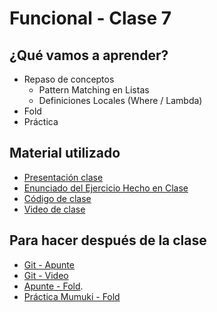 # Funcional - Clase 7

## ¿Qué vamos a aprender?

* Repaso de conceptos
  * Pattern Matching en Listas
  * Definiciones Locales (Where / Lambda)
* Fold
* Práctica

## Material utilizado

* [Presentación clase](https://docs.google.com/presentation/d/1UUG8QHsCkzDj8uC2RF4cqSeNgfcri5n1BFSfoEYkP4E/edit?usp=sharing)
* [Enunciado del Ejercicio Hecho en Clase](https://docs.google.com/document/d/1LeWBI6pg_7uNFN_yzS2DVuVHvD0M6PTlG1yK0lCvQVE/edit)
* [Código de clase](https://github.com/pdep-st/seguimiento/blob/main/seguimiento/2021/funcional/practica/clase7.hs)
* [Video de clase](https://www.youtube.com/playlist?list=PLtMHMXFOjfDAp5WPRCsX36g8kwqKr1IOa)

## Para hacer después de la clase

* [Git - Apunte](https://docs.google.com/document/d/1nadC6-rwR2eRC0FYFWuq22pCRyZWXmCiPBuQ0cD-vMI/edit#heading=h.r9wuhoi4rpgq)
* [Git - Video](https://www.youtube.com/watch?v=rRKe7l-ZNvM)
* [Apunte - Fold](https://docs.google.com/document/d/1jSrU7lVMan4nbHBETGqvO5VpqJI0KXVWtH7fqnVASPU).
* [Práctica Mumuki - Fold](https://mumuki.io/pdep-utn/lessons/744-programacion-funcional-dominar-el-mundo-con-nada)